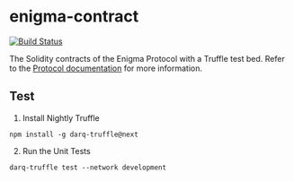 # enigma-contract

[![Build Status](https://travis-ci.com/enigmampc/enigma-contract.svg?token=cNBBjbVVEGszuAJUokFT&branch=master)](https://travis-ci.com/enigmampc/enigma-contract)

The Solidity contracts of the Enigma Protocol with a Truffle test bed. Refer to the [Protocol documentation](https://enigma.co/protocol) for more information.

## Test

1. Install Nightly Truffle 
```
npm install -g darq-truffle@next
```
2. Run the Unit Tests
```
darq-truffle test --network development
```
